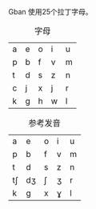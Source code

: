 Gban 使用25个拉丁字母。
<table>
    <caption>字母</caption>
    <tr><td>a<td>e<td>o<td>i<td>u</tr>
    <tr><td>p<td>b<td>f<td>v<td>m</tr>
    <tr><td>t<td>d<td>s<td>z<td>n</tr>
    <tr><td>c<td>j<td>x<td>j<td>r</tr>
    <tr><td>k<td>g<td>h<td>w<td>l</tr>
</table>
<table>
    <caption>参考发音</caption>
    <tr><td>a<td>e<td>o<td>i<td>u</tr>
    <tr><td>p<td>b<td>f<td>v<td>m</tr>
    <tr><td>t<td>d<td>s<td>z<td>n</tr>
    <tr><td>tʃ<td>dʒ<td>ʃ<td>ʒ<td>r</tr>
    <tr><td>k<td>g<td>x<td>ɣ<td>l</tr>
</table>

